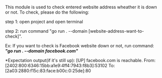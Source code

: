 This module is used to check entered website address wheather it is down or not. To check, please do the following:

step 1: open project and open terminal

step 2: run command "go run . --domain [website-address-want-to-check]".

Ex: If you want to check is Facebook website down or not, run command: <strong><i>"go run . --domain facebook.com"</i></strong>


*Expectation output(if it's still up): 
[UP] facebook.com is reachable.
 From: [2402:800:6346:15bb:a1e9:4ff4:7943:f8b3]:53102
 To: [2a03:2880:f15c:83:face:b00c:0:25de]:80
